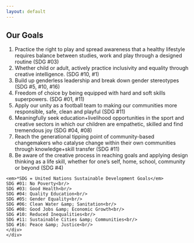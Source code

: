 ```yaml
---
layout: default
---
```


<div class="inner">
    <div class="row">
    <div class="12u 12u$(small)">
    <h2>Our Goals</h2>
    <ol>
    <li>
        Practice the right to play and spread awareness that a healthy lifestyle requires balance between studies, work and play through a designed routine (SDG #03)
    </li>
    <li>
        Whether child or adult, actively practice inclusivity and equality through creative intelligence. (SDG #10, #1)
    </li>
    <li>
        Build up genderless leadership and break down gender stereotypes (SDG #5, #10, #16)
    </li>
    <li>
        Freedom of choice by being equipped with hard and soft skills superpowers. (SDG #01, #11)
    </li>
    <li>
        Apply our unity as a football team to making our communities more responsible, safe, clean and playful (SDG #11)
    </li>
    <li>
        Meaningfully seek education+livelihood opportunities in the sport and creative sectors in which our children are empathetic, skilled and find tremendous joy (SDG #04, #08)
    </li>
    <li>
        Reach the generational tipping point of community-based changemakers who catalyse change within their own communities through knowledge+skill transfer (SDG #11)
    </li>
    <li>
        Be aware of the creative process in reaching goals and applying design thinking as a life skill, whether for one’s self, home, school, community or beyond (SDG #4)
    </li>
    </ol>

    <em>*SDG = United Nations Sustainable Development Goals</em>
    SDG #01: No Poverty<br/>
    SDG #03: Good Health<br/>
    SDG #04: Quality Education<br/>
    SDG #05: Gender Equality<br/>
    SDG #06: Clean Water &amp; Sanitation<br/>
    SDG #08: Good Jobs &amp; Economic Growth<br/>
    SDG #10: Reduced Inequalities<br/>
    SDG #11: Sustainable Cities &amp; Communities<br/>
    SDG #16: Peace &amp; Justice<br/>
    </div>
    </div>
</div>